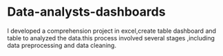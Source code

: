 # Data-analysts-dashboards
I developed a comprehension project in excel,create table dashboard and table to analyzed the data.this process involved several stages ,including data preprocessing and data cleaning.
